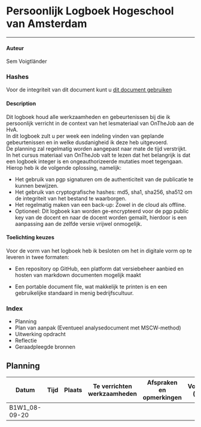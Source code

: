 # Persoonlijk Logboek Hogeschool van Amsterdam
----

#### Auteur
Sem Voigtländer

### Hashes
Voor de integriteit van dit document kunt u [dit document gebruiken](hashes.txt)

#### Description

Dit logboek houd alle werkzaamheden en gebeurtenissen bij die ik persoonlijk verricht in de context van het lesmateriaal van OnTheJob aan de HvA.  
In dit logboek zult u per week een indeling vinden van geplande gebeurtenissen en in welke dusdanigheid ik deze heb uitgevoerd.  
De planning zal regelmatig worden aangepast naar mate de tijd verstrijkt.  
In het cursus materiaal van OnTheJob valt te lezen dat het belangrijk is dat een logboek integer is en ongeauthorizeerde mutaties moet tegengaan.  
Hierop heb ik de volgende oplossing, namelijk:
- Het gebruik van pgp signaturen om de authenticiteit van de publicatie te kunnen bewijzen.
- Het gebruik van cryptografische hashes: md5, sha1, sha256, sha512 om de integriteit van het bestand te waarborgen.  
- Het regelmatig maken van een back-up: Zowel in de cloud als offline.
- Optioneel: Dit logboek kan worden ge-encrypteerd voor de pgp public key van de docent en naar de docent worden gemailt, hierdoor is een aanpassing aan de 
zelfde versie vrijwel onmogelijk.  


#### Toelichting keuzes

Voor de vorm van het logboek heb ik besloten om het in digitale vorm op te leveren in twee formaten:  

- Een repository op GitHub, een platform dat versiebeheer aanbied en hosten van markdown documenten mogelijk maakt  

- Een portable document file, wat makkelijk te printen is en een gebruikelijke standaard in menig bedrijfscultuur.


### Index

- Planning
- Plan van aanpak (Eventueel analysedocument met MSCW-method)
- Uitwerking opdracht
- Reflectie
- Geraadpleegde bronnen


## Planning

| Datum		| Tijd		| Plaats		| Te verrichten werkzaamheden		| Afspraken en opmerkingen	|  Voltooid (y/n) |
| ------------- | ------------- | --------------------- | ------------------------------------- | ----------------------------- | --------------- |
| B1W1_08-09-20 | 		|			| 					| 				| 		  |

